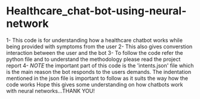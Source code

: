 # Healthcare_chat-bot-using-neural-network
1- This code is for understanding how a healthcare chatbot works while being provided with symptoms from the user
2- This also gives  converstion interaction between the user and the bot
3- To follow the code refer the python file and to understand the methodology please read the project report
4- *NOTE* the important part of this code is the 'intents.json' file which is the main reason the bot responds to the users demands. The indentation mentioned in the       json file is important to follow as it suits the way how the code works
Hope this gives some understanding on how chatbots work with neural networks...THANK YOU! 
